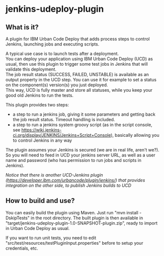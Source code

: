 jenkins-udeploy-plugin
======================

## What is it?

A plugin for IBM Urban Code Deploy that adds process steps to control Jenkins, launching jobs and executing scripts.

A typical use case is to launch tests after a deployment.<br/>
You can deploy your application using IBM Urban Code Deploy (UCD) as usual, then use this plugin to trigger some test jobs in Jenkins that will validate this deployment.<br/>
The job result status (SUCCESS, FAILED, UNSTABLE) is available as an output property in the UCD step. You can use it for example to set a status on the component(s) version(s) you just deployed.<br/>
This way, UCD is fully master and store all statuses, while you keep your good old Jenkins to run the tests.<br/>

This plugin provides two steps:
- a step to run a jenkins job, giving it some parameters and getting back the job result status. Timeout handling is included.
- a step to run a jenkins system groovy script (as in the script console, see https://wiki.jenkins-ci.org/display/JENKINS/Jenkins+Script+Console), basically allowing you to control Jenkins in any way

The plugin assumes your Jenkins is secured (we are in real life, aren't we?). So you will need to feed in UCD your jenkins server URL, as well as a user name and password (who has permission to run jobs and scripts in Jenkins).

_Notice that there is another UCD-Jenkins plugin (https://developer.ibm.com/urbancode/plugin/jenkins/) that provides integration on the other side, to publish Jenkins builds to UCD_

## How to build and use?

You can easily build the plugin using Maven. 
Just run "mvn install -DskipTests" in the root directory.
The built plugin is then available in "target/jenkins-udeploy-plugin-1.0-SNAPSHOT-plugin.zip", ready to import in Urban Code Deploy as usual.

If you want to run unit tests, you need to edit "src/test/resources/testPluginInput.properties" before to setup your credentials, etc.






